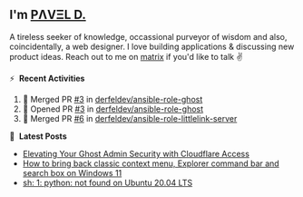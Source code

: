 ## I'm [PΛVΞL D.][homepage]

A tireless seeker of knowledge, occassional purveyor of wisdom and also, coincidentally, a web designer. I love building applications & discussing new product ideas. Reach out to me on [matrix][matrixto] if you'd like to talk ✌️


[homepage]: https://l.dimov.xyz/page?ref=github.com
[matrixto]: https://l.dimov.xyz/matrix?ref=github.com
[github]: https://l.dimov.xyz/github?ref=github.com

:zap: &nbsp;**Recent Activities**
  
<!--START_SECTION:activity-->
1. 🎉 Merged PR [#3](https://github.com/derfeldev/ansible-role-ghost/pull/3) in [derfeldev/ansible-role-ghost](https://github.com/derfeldev/ansible-role-ghost)
2. 💪 Opened PR [#3](https://github.com/derfeldev/ansible-role-ghost/pull/3) in [derfeldev/ansible-role-ghost](https://github.com/derfeldev/ansible-role-ghost)
3. 🎉 Merged PR [#6](https://github.com/derfeldev/ansible-role-littlelink-server/pull/6) in [derfeldev/ansible-role-littlelink-server](https://github.com/derfeldev/ansible-role-littlelink-server)
<!--END_SECTION:activity-->

📑 &nbsp;**Latest Posts**

<!-- DIMOV-POST-LIST:START -->
- [Elevating Your Ghost Admin Security with Cloudflare Access](https://www.dimov.xyz/elevating-your-ghost-admin-security-with-cloudflare-access/)
- [How to bring back classic context menu, Explorer command bar and search box on Windows 11](https://www.dimov.xyz/how-to-bring-back-classic-context-menu-explorer-command-bar-and-search-box-on-windows-11/)
- [sh: 1: python: not found on Ubuntu 20.04 LTS](https://www.dimov.xyz/sh-1-python-not-found/)
<!-- DIMOV-POST-LIST:END -->
